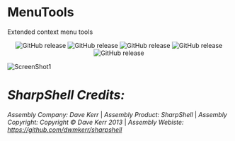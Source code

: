# MenuTools

Extended context menu tools

<p align="center">
  <img src="https://img.shields.io/github/issues/xCONFLiCTiONx/MenuTools" alt="GitHub release">
  <img src="https://img.shields.io/github/forks/xCONFLiCTiONx/MenuTools" alt="GitHub release">
  <img src="https://img.shields.io/github/stars/xCONFLiCTiONx/MenuTools" alt="GitHub release">
  <img src="https://img.shields.io/github/license/xCONFLiCTiONx/MenuTools" alt="GitHub release">
  <a href="https://camo.githubusercontent.com/a61c96efd6a2e439ddfedfa141f29602894d979f/68747470733a2f2f696d672e736869656c64732e696f2f747769747465722f75726c3f75726c3d68747470732533412532462532466769746875622e636f6d25324678434f4e464c694354694f4e782532464d656e75546f6f6c73"></a><img src="https://img.shields.io/twitter/url?url=https%3A%2F%2Fgithub.com%2FxCONFLiCTiONx%2FMenuTools" alt="GitHub release"></a>
</p>

![ScreenShot1](https://raw.githubusercontent.com/mikeyhalla/MenuTools/master/Screenshot.jpg)
  
*SharpShell Credits:*
===================  
*Assembly Company: Dave Kerr* | *Assembly Product: SharpShell* | *Assembly Copyright: Copyright © Dave Kerr 2013* | *Assembly Webiste: https://github.com/dwmkerr/sharpshell*